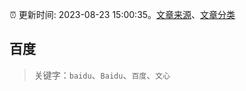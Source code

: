:alarm_clock: 更新时间: 2023-08-23 15:00:35。[文章来源](/README.md)、[文章分类](/TAGS.md)

## 百度


> 关键字：`baidu`、`Baidu`、`百度`、`文心`



